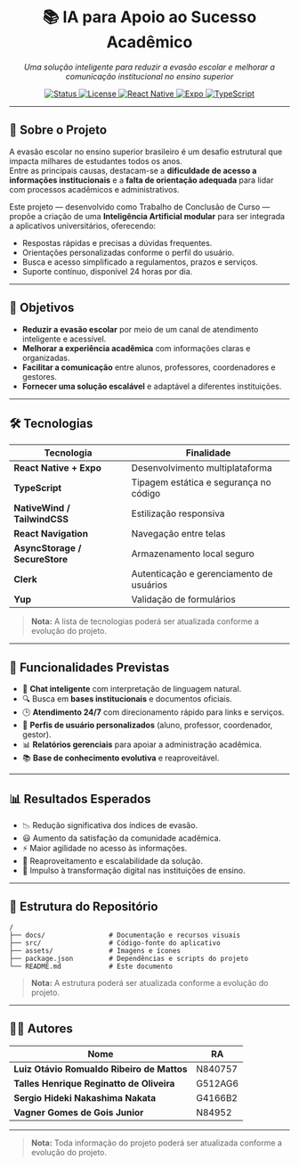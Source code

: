 <h1 align="center">📚 IA para Apoio ao Sucesso Acadêmico</h1>

<p align="center">
  <em>Uma solução inteligente para reduzir a evasão escolar e melhorar a comunicação institucional no ensino superior</em>
</p>

<p align="center">
  <a href="#">
    <img src="https://img.shields.io/badge/status-em%20desenvolvimento-yellow?style=for-the-badge" alt="Status">
  </a>
  <a href="#">
    <img src="https://img.shields.io/badge/license-a%20definir-lightgrey?style=for-the-badge" alt="License">
  </a>
  <a href="#">
    <img src="https://img.shields.io/badge/react%20native-0.79.5-61dafb?style=for-the-badge" alt="React Native">
  </a>
  <a href="#">
    <img src="https://img.shields.io/badge/expo-53.0.16-000020?style=for-the-badge" alt="Expo">
  </a>
  <a href="#">
    <img src="https://img.shields.io/badge/typescript-5.3.3-3178c6?style=for-the-badge" alt="TypeScript">
  </a>
</p>

---

## 📖 Sobre o Projeto

A evasão escolar no ensino superior brasileiro é um desafio estrutural que impacta milhares de estudantes todos os anos.  
Entre as principais causas, destacam-se a **dificuldade de acesso a informações institucionais** e a **falta de orientação adequada** para lidar com processos acadêmicos e administrativos.

Este projeto — desenvolvido como Trabalho de Conclusão de Curso — propõe a criação de uma **Inteligência Artificial modular** para ser integrada a aplicativos universitários, oferecendo:

- Respostas rápidas e precisas a dúvidas frequentes.
- Orientações personalizadas conforme o perfil do usuário.
- Busca e acesso simplificado a regulamentos, prazos e serviços.
- Suporte contínuo, disponível 24 horas por dia.

---

## 🎯 Objetivos

- **Reduzir a evasão escolar** por meio de um canal de atendimento inteligente e acessível.
- **Melhorar a experiência acadêmica** com informações claras e organizadas.
- **Facilitar a comunicação** entre alunos, professores, coordenadores e gestores.
- **Fornecer uma solução escalável** e adaptável a diferentes instituições.

---

## 🛠️ Tecnologias

| Tecnologia | Finalidade |
|------------|------------|
| **React Native + Expo** | Desenvolvimento multiplataforma |
| **TypeScript** | Tipagem estática e segurança no código |
| **NativeWind / TailwindCSS** | Estilização responsiva |
| **React Navigation** | Navegação entre telas |
| **AsyncStorage / SecureStore** | Armazenamento local seguro |
| **Clerk** | Autenticação e gerenciamento de usuários |
| **Yup** | Validação de formulários |

> **Nota:** A lista de tecnologias poderá ser atualizada conforme a evolução do projeto.

---

## 📌 Funcionalidades Previstas

- 💬 **Chat inteligente** com interpretação de linguagem natural.
- 🔍 Busca em **bases institucionais** e documentos oficiais.
- 🕒 **Atendimento 24/7** com direcionamento rápido para links e serviços.
- 👥 **Perfis de usuário personalizados** (aluno, professor, coordenador, gestor).
- 📊 **Relatórios gerenciais** para apoiar a administração acadêmica.
- 📚 **Base de conhecimento evolutiva** e reaproveitável.

---

## 📊 Resultados Esperados

- 📉 Redução significativa dos índices de evasão.
- 😃 Aumento da satisfação da comunidade acadêmica.
- ⚡ Maior agilidade no acesso às informações.
- 🔄 Reaproveitamento e escalabilidade da solução.
- 🚀 Impulso à transformação digital nas instituições de ensino.

---

## 📂 Estrutura do Repositório

```plaintext
/
├── docs/                # Documentação e recursos visuais
├── src/                 # Código-fonte do aplicativo
├── assets/              # Imagens e ícones
├── package.json         # Dependências e scripts do projeto
└── README.md            # Este documento
```
> **Nota:** A estrutura poderá ser atualizada conforme a evolução do projeto.

---

## 👨‍💻 Autores

| Nome | RA |
|------|----|
| **Luiz Otávio Romualdo Ribeiro de Mattos** | N840757 |
| **Talles Henrique Reginatto de Oliveira** | G512AG6 |
| **Sergio Hideki Nakashima Nakata** | G4166B2 |
| **Vagner Gomes de Gois Junior** | N84952 |

---
> **Nota:** Toda informação do projeto poderá ser atualizada conforme a evolução do projeto.
